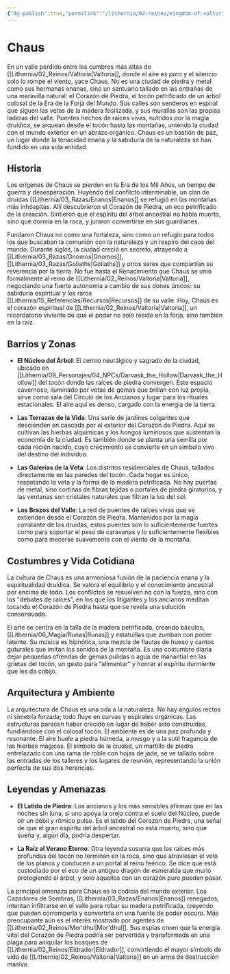 ```yaml
---
{"dg-publish":true,"permalink":"/lithernia/02-reinos/kingdom-of-valtoria/chaus/","title":"Chaus","tags":["lithernia","ciudad","Valtoria"]}
---
```


# Chaus

En un valle perdido entre las cumbres más altas de [[Lithernia/02_Reinos/Valtoria\|Valtoria]], donde el aire es puro y el silencio solo lo rompe el viento, yace Chaus. No es una ciudad de piedra y metal como sus hermanas enanas, sino un santuario tallado en las entrañas de una maravilla natural: el Corazón de Piedra, el tocón petrificado de un árbol colosal de la Era de la Forja del Mundo. Sus calles son senderos en espiral que siguen las vetas de la madera fosilizada, y sus murallas son las propias laderas del valle. Puentes hechos de raíces vivas, nutridos por la magia druídica, se arquean desde el tocón hasta las montañas, uniendo la ciudad con el mundo exterior en un abrazo orgánico. Chaus es un bastión de paz, un lugar donde la tenacidad enana y la sabiduría de la naturaleza se han fundido en una sola entidad.

## Historia

Los orígenes de Chaus se pierden en la Era de los Mil Años, un tiempo de guerra y desesperación. Huyendo del conflicto interminable, un clan de druidas [[Lithernia/03_Razas/Enanos\|Enanos]] se refugió en las montañas más inhóspitas. Allí descubrieron el Corazón de Piedra, un eco petrificado de la creación. Sintieron que el espíritu del árbol ancestral no había muerto, sino que dormía en la roca, y juraron convertirse en sus guardianes.

Fundaron Chaus no como una fortaleza, sino como un refugio para todos los que buscaban la comunión con la naturaleza y un respiro del caos del mundo. Durante siglos, la ciudad creció en secreto, atrayendo a [[Lithernia/03_Razas/Gnomos\|Gnomos]], [[Lithernia/03_Razas/Goliaths\|Goliaths]] y otros seres que compartían su reverencia por la tierra. No fue hasta el Renacimiento que Chaus se unió formalmente al reino de [[Lithernia/02_Reinos/Valtoria\|Valtoria]], negociando una fuerte autonomía a cambio de sus dones únicos: su sabiduría espiritual y los raros [[Lithernia/15_Referencias/Recursos\|Recursos]] de su valle. Hoy, Chaus es el corazón espiritual de [[Lithernia/02_Reinos/Valtoria\|Valtoria]], un recordatorio viviente de que el poder no solo reside en la forja, sino también en la raíz.

## Barrios y Zonas

- **El Núcleo del Árbol**: El centro neurálgico y sagrado de la ciudad, ubicado en [[Lithernia/09_Personajes/04_NPCs/Darvask_the_Hollow\|Darvask_the_Hollow]] del tocón donde las raíces de piedra convergen. Este espacio cavernoso, iluminado por vetas de gemas que brillan con luz propia, sirve como sala del Círculo de los Ancianos y lugar para los rituales estacionales. El aire aquí es denso, cargado con la energía de la tierra.

- **Las Terrazas de la Vida**: Una serie de jardines colgantes que descienden en cascada por el exterior del Corazón de Piedra. Aquí se cultivan las hierbas alquímicas y los hongos luminosos que sustentan la economía de la ciudad. Es también donde se planta una semilla por cada recién nacido, cuyo crecimiento se convierte en un símbolo vivo del destino del individuo.

- **Las Galerías de la Veta**: Los distritos residenciales de Chaus, tallados directamente en las paredes del tocón. Cada hogar es único, respetando la veta y la forma de la madera petrificada. No hay puertas de metal, sino cortinas de fibras tejidas o portales de piedra giratorios, y las ventanas son cristales naturales que filtran la luz del sol.

- **Los Brazos del Valle**: La red de puentes de raíces vivas que se extienden desde el Corazón de Piedra. Mantenidos por la magia constante de los druidas, estos puentes son lo suficientemente fuertes como para soportar el peso de caravanas y lo suficientemente flexibles como para mecerse suavemente con el viento de la montaña.

## Costumbres y Vida Cotidiana

La cultura de Chaus es una armoniosa fusión de la paciencia enana y la espiritualidad druídica. Se valora el equilibrio y el conocimiento ancestral por encima de todo. Los conflictos se resuelven no con la fuerza, sino con los "debates de raíces", en los que los litigantes y los ancianos meditan tocando el Corazón de Piedra hasta que se revela una solución consensuada.

El arte se centra en la talla de la madera petrificada, creando báculos, [[Lithernia/06_Magia/Runas\|Runas]] y estatuillas que zumban con poder latente. Su música es hipnótica, una mezcla de flautas de hueso y cantos guturales que imitan los sonidos de la montaña. Es una costumbre diaria dejar pequeñas ofrendas de gemas pulidas o agua de manantial en las grietas del tocón, un gesto para "alimentar" y honrar al espíritu durmiente que les da cobijo.

## Arquitectura y Ambiente

La arquitectura de Chaus es una oda a la naturaleza. No hay ángulos rectos ni simetría forzada; todo fluye en curvas y espirales orgánicas. Las estructuras parecen haber crecido en lugar de haber sido construidas, fundiéndose con el colosal tocón. El ambiente es de una paz profunda y resonante. El aire huele a piedra húmeda, a musgo y a la sutil fragancia de las hierbas mágicas. El símbolo de la ciudad, un martillo de piedra entrelazado con una rama de roble con hojas de jade, se ve tallado sobre las entradas de los talleres y los lugares de reunión, representando la unión perfecta de sus dos herencias.

## Leyendas y Amenazas

- **El Latido de Piedra**: Los ancianos y los más sensibles afirman que en las noches sin luna, si uno apoya la oreja contra el suelo del Núcleo, puede oír un débil y rítmico pulso. Es el latido del Corazón de Piedra, una señal de que el gran espíritu del árbol ancestral no está muerto, sino que sueña y, algún día, podría despertar.

- **La Raíz al Verano Eterno**: Otra leyenda susurra que las raíces más profundas del tocón no terminan en la roca, sino que atraviesan el velo de los planos y conducen a un portal al reino feérico. Se dice que está custodiado por el eco de un antiguo dragón de esmeralda que murió protegiendo el árbol, y solo aquellos con un corazón puro pueden pasar.

La principal amenaza para Chaus es la codicia del mundo exterior. Los Cazadores de Sombras, [[Lithernia/03_Razas/Enanos\|Enanos]] renegados, intentan infiltrarse en el valle para robar su madera petrificada, creyendo que pueden corromperla y convertirla en una fuente de poder oscuro. Más preocupante aún es el interés mostrado por agentes de [[Lithernia/02_Reinos/Mor'dhul\|Mor'dhul]]. Sus espías creen que la energía vital del Corazón de Piedra podría ser pervertida y transformada en una plaga para aniquilar los bosques de [[Lithernia/02_Reinos/Eldrador\|Eldrador]], convirtiendo el mayor símbolo de vida de [[Lithernia/02_Reinos/Valtoria\|Valtoria]] en un arma de destrucción masiva.